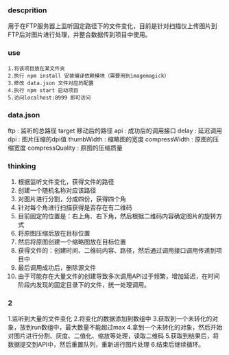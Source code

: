 
### descprition 
用于在FTP服务器上监听固定路径下的文件变化，目前是针对扫描仪上传图片到FTP后对图片进行处理，并整合数据传到项目中使用。

### use
	
	1.将该项目放在某文件夹
	2.执行 npm install 安装编译依赖模块（需要用到imagemagick）
	3.修改 data.json 文件对应的配置
	4.执行 npm start 启动项目
	5.访问localhost:8999 即可访问

### data.json 

ftp : 监听的总路径
target 移动后的路径
api : 成功后的调用接口
delay : 延迟调用
dpi : 图片压缩的dpi值
thumbWidth : 缩略图的宽度
compressWidth : 原图的压缩宽度
compressQuality : 原图的压缩质量

### thinking

1. 根据监听文件变化，获得文件的路径
2. 创建一个随机名称对应该路径
3. 对图片进行分割，分成四份，获得四个角
4. 针对每个角进行扫描获得是否存在有二维码
5. 目前固定的位置是：右上角、右下角，然后根据二维码内容确定图片的旋转方式
6. 将原图压缩后放在目标位置
7. 然后将原图创建一个缩略图放在目标位置
8. 获得文件的：创建时间、二维码内容、路径，然后通过调用接口调用传递到项目中
9. 最后调用成功后，删除源文件
10. 由于可能存在大量文件的创建导致多次调用API过于频繁，增加延迟，在时间阶段内发现的固定目录下的文件，统一处理调用。

### 2
1.监听到大量的文件变化
2.将变化的数据添加到数组中
3.获取到一个未转化的对象，放到run数组中，最大数量不能超过max
4.拿到一个未转化的对象，然后开始对图片进行分割、灰度、二值化、缩放等处理，读取二维码
5.获取到结果后，将数据提交到API中，然后重置队列，重新进行图片处理
6.结束后继续循环。